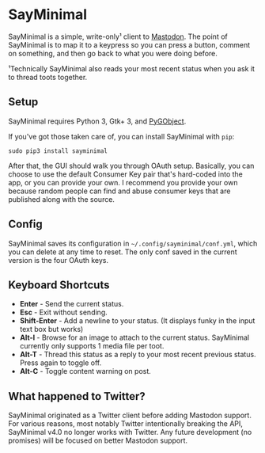 # SayMinimal

SayMinimal is a simple, write-only¹ client to [Mastodon](https://joinmastodon.org/). The point of SayMinimal is to map it to a keypress so you can press a button, comment on something, and then go back to what you were doing before.

¹Technically SayMinimal also reads your most recent status when you ask it to thread toots together.

## Setup

SayMinimal requires Python 3, Gtk+ 3, and [PyGObject](https://pygobject.readthedocs.io/en/latest/).

If you've got those taken care of, you can install SayMinimal with `pip`:

    sudo pip3 install sayminimal

After that, the GUI should walk you through OAuth setup. Basically, you can choose to use the default Consumer Key pair that's hard-coded into the app, or you can provide your own. I recommend you provide your own because random people can find and abuse consumer keys that are published along with the source.

## Config

SayMinimal saves its configuration in `~/.config/sayminimal/conf.yml`, which you can delete at any time to reset. The only conf saved in the current version is the four OAuth keys.

## Keyboard Shortcuts

- **Enter** - Send the current status.
- **Esc** - Exit without sending.
- **Shift-Enter** - Add a newline to your status. (It displays funky in the input text box but works)
- **Alt-I** - Browse for an image to attach to the current status. SayMinimal currently only supports 1 media file per toot.
- **Alt-T** - Thread this status as a reply to your most recent previous status. Press again to toggle off.
- **Alt-C** - Toggle content warning on post.


## What happened to Twitter?

SayMinimal originated as a Twitter client before adding Mastodon support. For various reasons, most notably Twitter intentionally breaking the API, SayMinimal v4.0 no longer works with Twitter. Any future development (no promises) will be focused on better Mastodon support.
